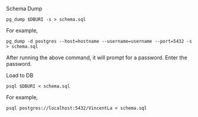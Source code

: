 Schema Dump
```
pg_dump $DBURI -s > schema.sql
```

For example,
```
pg_dump -d postgres --host=hostname --username=username --port=5432 -s > schema.sql
```

After running the above command, it will prompt for a password. Enter the password.

Load to DB
```
psql $DBURI < schema.sql
```

For example,
```
psql postgres://localhost:5432/VincentLa < schema.sql
```
